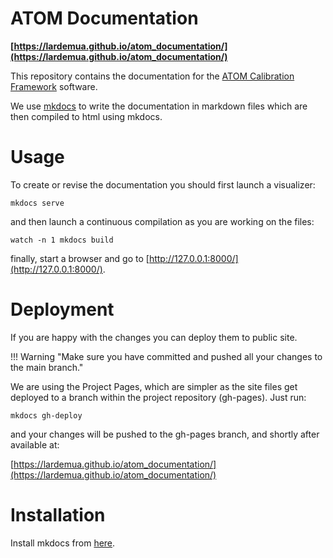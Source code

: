 # ATOM Documentation

**[https://lardemua.github.io/atom_documentation/](https://lardemua.github.io/atom_documentation/)**

This repository contains the documentation for the [ATOM Calibration Framework](https://github.com/lardemua/atom) software.

We use [mkdocs](https://www.mkdocs.org/) to write the documentation in markdown files which are then compiled to html using mkdocs.

# Usage

To create or revise the documentation you should first launch a visualizer:

    mkdocs serve

and then launch a continuous compilation as you are working on the files:

    watch -n 1 mkdocs build

finally, start a browser and go to [http://127.0.0.1:8000/](http://127.0.0.1:8000/).


# Deployment

If you are happy with the changes you can deploy them to public site.

!!! Warning "Make sure you have committed and pushed all your changes to the main branch."

We are using the Project Pages, which are simpler as the site files get deployed to a branch within the project repository (gh-pages).
Just run:

    mkdocs gh-deploy

and your changes will be pushed to the gh-pages branch, and shortly after available at:

[https://lardemua.github.io/atom_documentation/](https://lardemua.github.io/atom_documentation/)


# Installation

Install mkdocs from [here](https://www.mkdocs.org/getting-started/#installation).